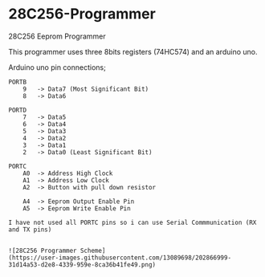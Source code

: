 # 28C256-Programmer
28C256 Eeprom Programmer

This programmer uses three 8bits registers (74HC574) and an arduino uno.

Arduino uno pin connections;

	PORTB
		9	-> Data7 (Most Significant Bit)
		8	-> Data6
		
	PORTD
		7	-> Data5
		6	-> Data4
		5	-> Data3
		4	-> Data2
		3	-> Data1
		2	-> Data0 (Least Significant Bit)
	
	PORTC	
		A0	-> Address High Clock
		A1	-> Address Low Clock
		A2	-> Button with pull down resistor
		
		A4	-> Eeprom Output Enable Pin 
		A5	-> Eeprom Write Enable Pin
    
    I have not used all PORTC pins so i can use Serial Commmunication (RX and TX pins)
    
   
    ![28C256 Programmer Scheme]
    (https://user-images.githubusercontent.com/13089698/202866999-31d14a53-d2e8-4339-959e-8ca36b41fe49.png)


